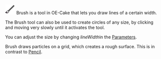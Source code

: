 <img src="/images/Brush.png" title="Brush.png" width="32" height="32" alt="Brush.png" />
Brush is a tool in OE-Cake that lets you draw lines of a certain width.

The Brush tool can also be used to create circles of any size, by clicking and moving very slowly until it activates the tool.

You can adjust the size by changing *lineWidth*in the [Parameters](/Parameters.md).

Brush draws particles on a grid, which creates a rough surface. This is in contrast to [Pencil](/Pencil.md "Pencil").

